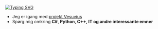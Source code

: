 [![Typing SVG](https://readme-typing-svg.herokuapp.com?color=9000BB&width=450&lines=Hej+jeg+er+Noah+Clemmensen;Jeg+er+en+entusiastisk+EUX+elev+p%C3%A5+SDE)](https://git.io/typing-svg)

- Jeg er igang med [projekt Vesuvius]([https://github.com/NoahClemmensen/CPPPhysicsEngine](https://github.com/NoahClemmensen/Vesuvius-Main))
- Spørg mig omkring **C#, Python, C++, IT og andre interessante emner**
